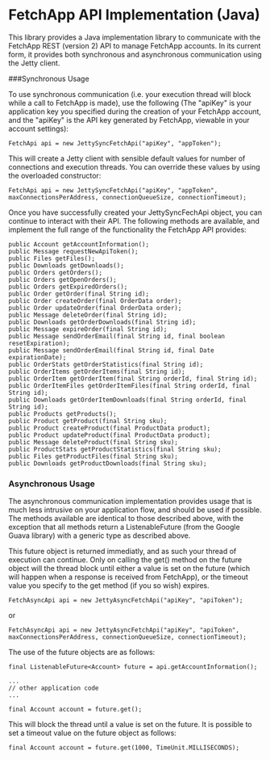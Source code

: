 FetchApp API Implementation (Java)
==================================

This library provides a Java implementation library to communicate with the FetchApp REST (version 2) API to manage
FetchApp accounts. In its current form, it provides both synchronous and asynchronous communication using the Jetty
client.


###Synchronous Usage

To use synchronous communication (i.e. your execution thread will block while a call to FetchApp is made), use the
following (The "apiKey" is your application key you specified during the creation of your FetchApp account, and the
"apiKey" is the API key generated by FetchApp, viewable in your account settings):

    FetchApi api = new JettySyncFetchApi("apiKey", "appToken");
    
This will create a Jetty client with sensible default values for number of connections and execution threads. You can
override these values by using the overloaded constructor:

    FetchApi api = new JettySyncFetchApi("apiKey", "appToken", maxConnectionsPerAddress, connectionQueueSize, connectionTimeout);
    
Once you have successfully created your JettySyncFechApi object, you can continue to interact with their API. The
following methods are available, and implement the full range of the functionality the FetchApp API provides:

    public Account getAccountInformation();
    public Message requestNewApiToken();
    public Files getFiles();
    public Downloads getDownloads();
    public Orders getOrders();
    public Orders getOpenOrders();
    public Orders getExpiredOrders();
    public Order getOrder(final String id);
    public Order createOrder(final OrderData order);
    public Order updateOrder(final OrderData order);
    public Message deleteOrder(final String id);
    public Downloads getOrderDownloads(final String id);
    public Message expireOrder(final String id);
    public Message sendOrderEmail(final String id, final boolean resetExpiration);
    public Message sendOrderEmail(final String id, final Date expirationDate);
    public OrderStats getOrderStatistics(final String id);
    public OrderItems getOrderItems(final String id);
    public OrderItem getOrderItem(final String orderId, final String id);
    public OrderItemFiles getOrderItemFiles(final String orderId, final String id);
    public Downloads getOrderItemDownloads(final String orderId, final String id);
    public Products getProducts();
    public Product getProduct(final String sku);
    public Product createProduct(final ProductData product);
    public Product updateProduct(final ProductData product);
    public Message deleteProduct(final String sku);
    public ProductStats getProductStatistics(final String sku);
    public Files getProductFiles(final String sku);
    public Downloads getProductDownloads(final String sku);
    
### Asynchronous Usage

The asynchronous communication implementation provides usage that is much less intrusive on your application flow,
and should be used if possible. The methods available are identical to those described above, with the exception
that all methods return a ListenableFuture (from the Google Guava library) with a generic type as described above.

This future object is returned immediatly, and as such your thread of execution can continue. Only on calling the
get() method on the future object will the thread block until either a value is set on the future (which will
happen when a response is received from FetchApp), or the timeout value you specify to the get method (if you so wish)
expires.

    FetchAsyncApi api = new JettyAsyncFetchApi("apiKey", "apiToken");
    
or

    FetchAsyncApi api = new JettyAsyncFetchApi("apiKey", "apiToken", maxConnectionsPerAddress, connectionQueueSize, connectionTimeout);
    
The use of the future objects are as follows:

    final ListenableFuture<Account> future = api.getAccountInformation();
    
    ...
    // other application code
    ...
    
    final Account account = future.get();
    
This will block the thread until a value is set on the future. It is possible to set a timeout value on the
future object as follows:

    final Account account = future.get(1000, TimeUnit.MILLISECONDS);
